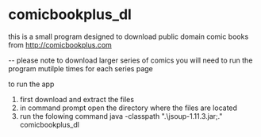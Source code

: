 # comicbookplus_dl
this is a small program designed to download public domain comic books from http://comicbookplus.com

-- please note to download larger series of comics you will need to run the program mutilple times for each series page

to run the app 
  1. first download and extract the files
  2. in command prompt open the directory where the files are located
  3. run the folowing command java -classpath ".\jsoup-1.11.3.jar;." comicbookplus_dl
